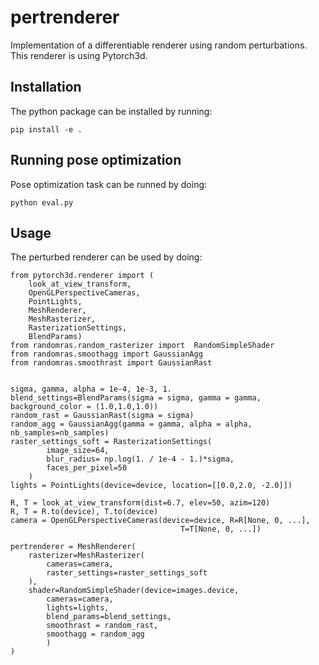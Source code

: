 # pertrenderer
Implementation of a differentiable renderer using random perturbations. This renderer is using Pytorch3d.


## Installation
The python package can be installed by running:

```
pip install -e .
```

## Running pose optimization
Pose optimization task can be runned by doing:
```
python eval.py
```


## Usage
The perturbed renderer can be used by doing:
```
from pytorch3d.renderer import (
    look_at_view_transform,
    OpenGLPerspectiveCameras,
    PointLights,
    MeshRenderer,
    MeshRasterizer,
    RasterizationSettings,
    BlendParams)
from randomras.random_rasterizer import  RandomSimpleShader
from randomras.smoothagg import GaussianAgg
from randomras.smoothrast import GaussianRast


sigma, gamma, alpha = 1e-4, 1e-3, 1.
blend_settings=BlendParams(sigma = sigma, gamma = gamma, background_color = (1.0,1.0,1.0)) 
random_rast = GaussianRast(sigma = sigma)
random_agg = GaussianAgg(gamma = gamma, alpha = alpha, nb_samples=nb_samples)
raster_settings_soft = RasterizationSettings(
        image_size=64, 
        blur_radius= np.log(1. / 1e-4 - 1.)*sigma, 
        faces_per_pixel=50
    )
lights = PointLights(device=device, location=[[0.0,2.0, -2.0]])

R, T = look_at_view_transform(dist=6.7, elev=50, azim=120)
R, T = R.to(device), T.to(device)
camera = OpenGLPerspectiveCameras(device=device, R=R[None, 0, ...], 
                                      T=T[None, 0, ...]) 

pertrenderer = MeshRenderer(
    rasterizer=MeshRasterizer(
        cameras=camera, 
        raster_settings=raster_settings_soft
    ),
    shader=RandomSimpleShader(device=images.device,
        cameras=camera,
        lights=lights,
        blend_params=blend_settings,
        smoothrast = random_rast,
        smoothagg = random_agg
        )
)

```
